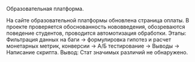 Образовательная платформа.

На сайте образовательной платформы обновлена страница оплаты. В проекте проверяется обоснованность нововведения, обозреваются поведение студентов, проводится автомотизация обработки.
Этапы:
Фильтрация данных на баги &rarr; формулировка гипотез и расчет монетарных метрик, конверсии &rarr; А/Б тестирование &rarr; Выводы &rarr; Написание скрипта.
Вывод: Стат значимых различий не обнаружено.
